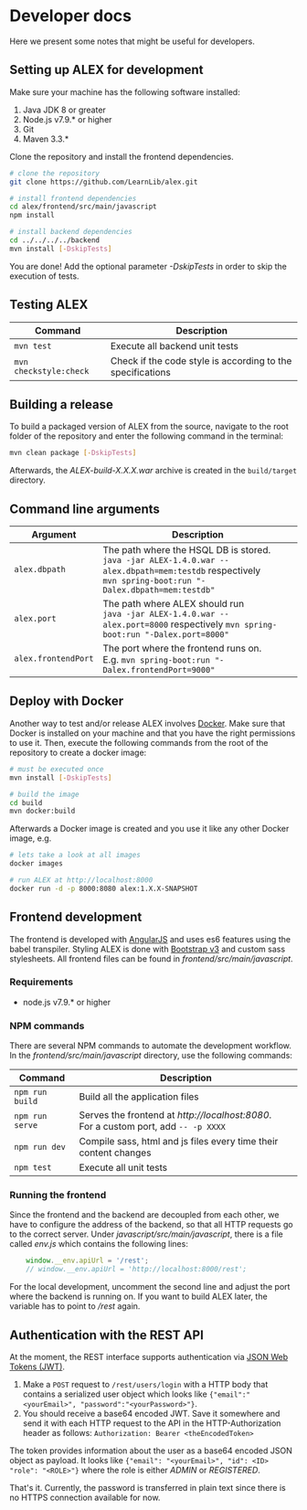 # Developer docs

Here we present some notes that might be useful for developers.


## Setting up ALEX for development

Make sure your machine has the following software installed:

1. Java JDK 8 or greater
2. Node.js v7.9.* or higher
3. Git
4. Maven 3.3.*

Clone the repository and install the frontend dependencies.

```bash
# clone the repository
git clone https://github.com/LearnLib/alex.git

# install frontend dependencies
cd alex/frontend/src/main/javascript
npm install

# install backend dependencies
cd ../../../../backend
mvn install [-DskipTests]
```

You are done! Add the optional parameter *-DskipTests* in order to skip the execution of tests.


## Testing ALEX

| Command                   | Description                                                 |
|---------------------------|-------------------------------------------------------------|
| `mvn test`                | Execute all backend unit tests                              |
| `mvn checkstyle:check`    | Check if the code style is according to the specifications  |


## Building a release

To build a packaged version of ALEX from the source, navigate to the root folder of the repository and enter the following command in the terminal:

```bash
mvn clean package [-DskipTests]
```

Afterwards, the *ALEX-build-X.X.X.war* archive is created in the `build/target` directory.


## Command line arguments

| Argument                  | Description                                                                                                                                                       |
|---------------------------|-------------------------------------------------------------------------------------------------------------------------------------------------------------------|
| `alex.dbpath`             | The path where the HSQL DB is stored. <br> `java -jar ALEX-1.4.0.war --alex.dbpath=mem:testdb` respectively <br>  `mvn spring-boot:run "-Dalex.dbpath=mem:testdb"`|
| `alex.port`               | The path where ALEX should run <br> `java -jar ALEX-1.4.0.war --alex.port=8000` respectively `mvn spring-boot:run "-Dalex.port=8000"`                             |
| `alex.frontendPort`       | The port where the frontend runs on. <br> E.g. `mvn spring-boot:run "-Dalex.frontendPort=9000"`                                                                   |


## Deploy with Docker

Another way to test and/or release ALEX involves [Docker][docker].
Make sure that Docker is installed on your machine and that you have the right permissions to use it.
Then, execute the following commands from the root of the repository to create a docker image:

```bash
# must be executed once
mvn install [-DskipTests]

# build the image
cd build
mvn docker:build
```

Afterwards a Docker image is created and you use it like any other Docker image, e.g.

```bash
# lets take a look at all images
docker images

# run ALEX at http://localhost:8000
docker run -d -p 8000:8080 alex:1.X.X-SNAPSHOT
```

## Frontend development

The frontend is developed with [AngularJS][angular] and uses es6 features using the babel transpiler.
Styling ALEX is done with [Bootstrap v3][bootstrap] and custom sass stylesheets.
All frontend files can be found in *frontend/src/main/javascript*.

### Requirements

* node.js v7.9.* or higher

### NPM commands

There are several NPM commands to automate the development workflow.
In the *frontend/src/main/javascript* directory, use the following commands:

| Command          | Description                                                                              |
|------------------|------------------------------------------------------------------------------------------|
| `npm run build`  | Build all the application files                                                          |
| `npm run serve`  | Serves the frontend at *http://localhost:8080*. <br> For a custom port, add `-- -p XXXX` |
| `npm run dev`    | Compile sass, html and js files every time their content changes                         |
| `npm test`       | Execute all unit tests                                                                   |

### Running the frontend

Since the frontend and the backend are decoupled from each other, we have to configure the address of the backend, so
that all HTTP requests go to the correct server. Under *javascript/src/main/javascript*, there is a file called *env.js*
which contains the following lines:

```javascript
    window.__env.apiUrl = '/rest';
    // window.__env.apiUrl = 'http://localhost:8000/rest';
```

For the local development, uncomment the second line and adjust the port where the backend is running on.
If you want to build ALEX later, the variable has to point to */rest* again.

## Authentication with the REST API

At the moment, the REST interface supports authentication via [JSON Web Tokens (JWT)][jwt].

1. Make a `POST` request to `/rest/users/login` with a HTTP body that contains a serialized user object which looks like `{"email":"<yourEmail>", "password":"<yourPassword>"}`.
2. You should receive a base64 encoded JWT. Save it somewhere and send it with each HTTP request to the API in the HTTP-Authorization header as follows: `Authorization: Bearer <theEncodedToken>`

The token provides information about the user as a base64 encoded JSON object as payload.
It looks like `{"email": "<yourEmail>", "id": <ID> "role": "<ROLE>"}` where the role is either *ADMIN* or *REGISTERED*.

That's it. Currently, the password is transferred in plain text since there is no HTTPS connection available for now.


[angular]: https://angularjs.org/
[bootstrap]: https://getbootstrap.com/docs/3.3/
[docker]: https://www.docker.com
[jwt]: http://jwt.io/